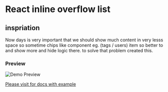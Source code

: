 # React inline overflow list

## inspriation
Now days is very important that we should show much content in very lesss space so sometime chips like component eg. (tags / users) item so better to and show more and hide logic there. to solve that problem created this. 

### Preview
![Demo Preview](https://synochi.in/images/InlineOverflowList-demo2.gif) 

[Please visit for docs with example ](https://synochi.in/snapkit/storybook/?path=/docs/components-inlineoverflowlist--docs)

